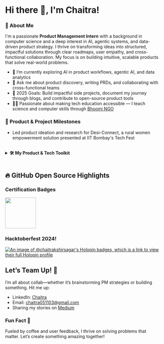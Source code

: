 # Hi there 👋, I'm Chaitra!

### 🚀 About Me
I'm a passionate **Product Management Intern** with a background in computer science and a deep interest in AI, agentic systems, and data-driven product strategy. I thrive on transforming ideas into structured, impactful solutions through clear roadmaps, user empathy, and cross-functional collaboration. My focus is on building intuitive, scalable products that solve real-world problems.

- 🌱 I’m currently exploring AI in product workflows, agentic AI, and data analytics
- 💬 Ask me about product discovery, writing PRDs, and collaborating with cross-functional teams
- 🥅 2025 Goals: Build impactful side projects, document my journey through blogs, and contribute to open-source product tools
- 🧑‍🏫 Passionate about making tech education accessible — I teach science and computer skills through [Bhoomi NGO](https://www.bhumi.ngo/)

### 🚀 Product & Project Milestones
- Led product ideation and research for Desi-Connect, a rural women empowerment solution presented at IIT Bombay's Tech Fest

<br>

<details>
  <summary><strong>🛠 My Product & Tech Toolkit</strong></summary>

━━━━━━━━━━━━━━━━

**🧠 Product Skills**  
Product roadmapping · PDLC · Prioritization · Stakeholder collaboration · Documentation  
Figma · Notion · Miro · Sentiment & competitive analysis · Root cause & data analysis


**📊 Data & Programming**  
Python · SQL · Google Analytics · Mixpanel


**🤖 Tech Interests**  
AI/ML · NLP · Computer Vision

━━━━━━━━━━━━━━━━
</details>

<br>

## 🔥 GitHub Open Source Highlights
 ### Certification Badges
<div style='display:flex; align-items:center; gap: 10px;' align='center'>
  <img src="https://github.com/user-attachments/assets/43afd559-3719-4b42-b974-1dbddedcc21e" width="100px" height="100px" />
</div> 


### Hacktoberfest 2024!
[![An image of @chaitrakshirsagar's Holopin badges, which is a link to view their full Holopin profile](https://holopin.me/chaitrakshirsagar)](https://holopin.io/@chaitrakshirsagar)



## Let’s Team Up! 🤝
I’m all about collab—whether it’s brainstorming PM strategies or building something. Hit me up:
- LinkedIn: [Chaitra](https://linkedin.com/in/chaitra-kshirsagar)
- Email: chaitra051103@gmail.com
- Sharing my stories on [Medium](https://medium.com/@chaitra.workspace.pm)

### Fun Fact 🌱
Fueled by coffee and user feedback, I thrive on solving problems that matter. Let’s create something amazing together!

<!--
**your-github-username/your-github-username** is a ✨ _special_ ✨ repository because its `README.md` (this file) appears on your GitHub profile.
-->

<!--
**Chaitra-kshirsagar/Chaitra-kshirsagar** is a ✨ _special_ ✨ repository because its `README.md` (this file) appears on your GitHub profile.

Here are some ideas to get you started:

- 🔭 I’m currently working on ...
- 🌱 I’m currently learning ...
- 👯 I’m looking to collaborate on ...
- 🤔 I’m looking for help with ...
- 💬 Ask me about ...
- 📫 How to reach me: ...
- 😄 Pronouns: ...
- ⚡ Fun fact: ...
-->

